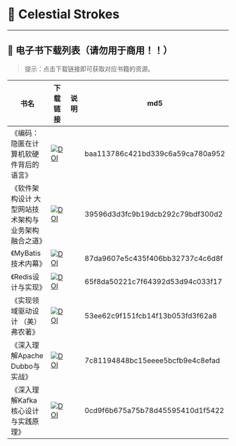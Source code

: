 # 🌌 Celestial Strokes

---
## 🚀 电子书下载列表（请勿用于商用！！）
> 提示：点击下载链接即可获取对应书籍的资源。

| 书名          | 下载链接                                             | 说明                         | md5                         |
|---------------|----------------------------------------------------|------------------------------|------------------------------|
| 《编码：隐匿在计算机软硬件背后的语言》 | [![DOI](https://zenodo.org/badge/DOI/10.5281/zenodo.14351164.svg)](https://zenodo.org/records/14351164/files/%E7%BC%96%E7%A0%81%EF%BC%9A%E9%9A%90%E5%8C%BF%E5%9C%A8%E8%AE%A1%E7%AE%97%E6%9C%BA%E8%BD%AF%E7%A1%AC%E4%BB%B6%E8%83%8C%E5%90%8E%E7%9A%84%E8%AF%AD%E8%A8%80.pdf) |  | baa113786c421bd339c6a59ca780a952 |
| 《软件架构设计 大型网站技术架构与业务架构融合之道》 | [![DOI](https://zenodo.org/badge/DOI/10.5281/zenodo.14351164.svg)](https://zenodo.org/records/14351164/files/%E8%BD%AF%E4%BB%B6%E6%9E%B6%E6%9E%84%E8%AE%BE%E8%AE%A1%20%E5%A4%A7%E5%9E%8B%E7%BD%91%E7%AB%99%E6%8A%80%E6%9C%AF%E6%9E%B6%E6%9E%84%E4%B8%8E%E4%B8%9A%E5%8A%A1%E6%9E%B6%E6%9E%84%E8%9E%8D%E5%90%88%E4%B9%8B%E9%81%93.pdf) |  | 39596d3d3fc9b19dcb292c79bdf300d2 |
| 《MyBatis技术内幕》 | [![DOI](https://zenodo.org/badge/DOI/10.5281/zenodo.14352943.svg)](https://zenodo.org/records/14352943/files/MyBatis%E6%8A%80%E6%9C%AF%E5%86%85%E5%B9%95.pdf) |  | 87da9607e5c435f406bb32737c4c6d8f |
| 《Redis设计与实现》 | [![DOI](https://zenodo.org/badge/DOI/10.5281/zenodo.14352943.svg)](https://zenodo.org/records/14352943/files/Redis%E8%AE%BE%E8%AE%A1%E4%B8%8E%E5%AE%9E%E7%8E%B0.pdf) |  | 65f8da50221c7f64392d53d94c033f17 |
| 《实现领域驱动设计 （美）弗农著》 | [![DOI](https://zenodo.org/badge/DOI/10.5281/zenodo.14352943.svg)](https://zenodo.org/records/14352943/files/%E5%AE%9E%E7%8E%B0%E9%A2%86%E5%9F%9F%E9%A9%B1%E5%8A%A8%E8%AE%BE%E8%AE%A1%20%EF%BC%88%E7%BE%8E%EF%BC%89%E5%BC%97%E5%86%9C%E8%91%97.pdf) |  | 53ee62c9f151fcb14f13b053fd3f62a8 |
| 《深入理解Apache Dubbo与实战》 | [![DOI](https://zenodo.org/badge/DOI/10.5281/zenodo.14352943.svg)](https://zenodo.org/records/14352943/files/%E6%B7%B1%E5%85%A5%E7%90%86%E8%A7%A3Apache%20Dubbo%E4%B8%8E%E5%AE%9E%E6%88%98.pdf) |  | 7c81194848bc15eeee5bcfb9e4c8efad |
| 《深入理解Kafka 核心设计与实践原理》 | [![DOI](https://zenodo.org/badge/DOI/10.5281/zenodo.14352943.svg)](https://zenodo.org/records/14352943/files/%E6%B7%B1%E5%85%A5%E7%90%86%E8%A7%A3Kafka%20%E6%A0%B8%E5%BF%83%E8%AE%BE%E8%AE%A1%E4%B8%8E%E5%AE%9E%E8%B7%B5%E5%8E%9F%E7%90%86.pdf) |  | 0cd9f6b675a75b78d45595410d1f5422 |

